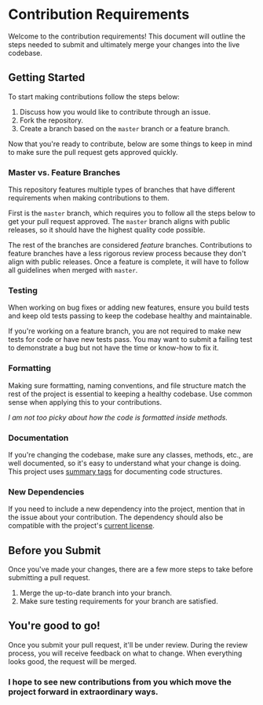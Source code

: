 # Contribution Requirements
Welcome to the contribution requirements! This document will outline the steps needed to submit and ultimately merge your changes into the live codebase.

## Getting Started
To start making contributions follow the steps below:

1. Discuss how you would like to contribute through an issue.
2. Fork the repository.
3. Create a branch based on the `master` branch or a feature branch.

Now that you're ready to contribute, below are some things to keep in mind to make sure the pull request gets approved quickly.

### Master vs. Feature Branches
This repository features multiple types of branches that have different requirements when making contributions to them. 

First is the `master` branch, which requires you to follow all the steps below to get your pull request approved. The `master` branch aligns with public releases, so it should have the highest quality code possible. 

The rest of the branches are considered *feature* branches. Contributions to feature branches have a less rigorous review process because they don't align with public releases. Once a feature is complete, it will have to follow all guidelines when merged with `master`.

### Testing
When working on bug fixes or adding new features, ensure you build tests and keep old tests passing to keep the codebase healthy and maintainable.

If you're working on a feature branch, you are not required to make new tests for code or have new tests pass. You may want to submit a failing test to demonstrate a bug but not have the time or know-how to fix it.

### Formatting
Making sure formatting, naming conventions, and file structure match the rest of the project is essential to keeping a healthy codebase. Use common sense when applying this to your contributions.

*I am not too picky about how the code is formatted inside methods.*

### Documentation
If you're changing the codebase, make sure any classes, methods, etc., are well documented, so it's easy to understand what your change is doing. This project uses [summary tags](https://docs.microsoft.com/en-us/dotnet/csharp/codedoc) for documenting code structures.

### New Dependencies
If you need to include a new dependency into the project, mention that in the issue about your contribution. The dependency should also be compatible with the project's [current license](https://mit-license.org/).

## Before you Submit
Once you've made your changes, there are a few more steps to take before submitting a pull request.

1. Merge the up-to-date branch into your branch.
2. Make sure testing requirements for your branch are satisfied.

## You're good to go!
Once you submit your pull request, it'll be under review. During the review process, you will receive feedback on what to change. When everything looks good, the request will be merged.

### I hope to see new contributions from you which move the project forward in extraordinary ways.
